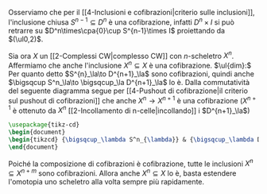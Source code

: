 Osserviamo che per il [[4-Inclusioni e cofibrazioni|criterio sulle inclusioni]], l'inclusione chiusa $S^{n-1}\subseteq D^{n}$ è una cofibrazione, infatti $D^n\times I$ si può retrarre su $D^n\times\cpa{0}\cup S^{n-1}\times I$ proiettando da $(\ul0,2)$.

Sia ora $X$ un [[2-Complessi CW|complesso CW]] con $n$-scheletro $X^n$. Affermiamo che anche l'inclusione $X^n\subseteq X$ è una cofibrazione.
$\ul{dim}:$ Per quanto detto $S^{n}_\la\to D^{n+1}_\la$ sono cofibrazioni, quindi anche $\bigsqcup S^n_\la\to \bigsqcup_\la D^{n+1}_\la$ lo è. Dalla commutatività del seguente diagramma segue per [[4-Pushout di cofibrazione|il criterio sul pushout di cofibrazioni]] che anche $X^n\to X^{n+1}$ è una cofibrazione ($X^{n+1}$ è ottenuto da $X^n$ [[2-Incollamento di n-celle|incollando]] i $D^{n+1}_\la$)
```tikz 
\usepackage{tikz-cd} 
\begin{document} 
\begin{tikzcd} {\bigsqcup_\lambda S^n_{\lambda}} & {\bigsqcup_\lambda D^{n+1}_\lambda} \\ {X^n} & {X^{n+1}} \arrow["\subseteq"', from=2-1, to=2-2] \arrow["{(f_\lambda)_\lambda}"', from=1-1, to=2-1] \arrow["{\subseteq }", from=1-1, to=1-2] \arrow["{(f_\lambda)_\lambda}", from=1-2, to=2-2] \end{tikzcd}
\end{document}
```
Poiché la composizione di cofibrazioni è cofibrazione, tutte le inclusioni $X^n\subseteq X^{n+m}$ sono cofibrazioni. Allora anche $X^n\subseteq X$ lo è, basta estendere l'omotopia uno scheletro alla volta sempre più rapidamente.
